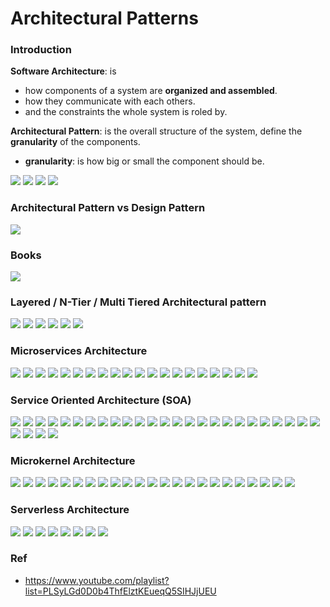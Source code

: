 # Architectural Patterns

### Introduction

**Software Architecture**: is
  * how components of a system are **organized and assembled**.
  * how they communicate with each others.
  * and the constraints the whole system is roled by.

**Architectural Pattern**: is the overall structure of the system, define the **granularity** of the components.
  * **granularity**: is how big or small the component should be.

![](https://github.com/shamy1st/architectural-patterns/blob/main/images/software-process.png)
![](https://github.com/shamy1st/architectural-patterns/blob/main/images/architecture-vs-development.png)
![](https://github.com/shamy1st/architectural-patterns/blob/main/images/software-architecture.png)
![](https://github.com/shamy1st/architectural-patterns/blob/main/images/architecture-types.png)

### Architectural Pattern vs Design Pattern

![](https://github.com/shamy1st/architectural-patterns/blob/main/images/architectural-vs-design-patterns.png)

### Books

![](https://github.com/shamy1st/architectural-patterns/blob/main/images/software-architecture-books.png)

### Layered / N-Tier / Multi Tiered Architectural pattern

![](https://github.com/shamy1st/architectural-patterns/blob/main/images/layered.png)
![](https://github.com/shamy1st/architectural-patterns/blob/main/images/layered-layer.png)
![](https://github.com/shamy1st/architectural-patterns/blob/main/images/layered-less-popular-1.png)
![](https://github.com/shamy1st/architectural-patterns/blob/main/images/layered-less-popular-2.png)
![](https://github.com/shamy1st/architectural-patterns/blob/main/images/layered-plan.png)
![](https://github.com/shamy1st/architectural-patterns/blob/main/images/layered-pros-cons.png)

### Microservices Architecture

![](https://github.com/shamy1st/architectural-patterns/blob/main/images/microservices.png)
![](https://github.com/shamy1st/architectural-patterns/blob/main/images/microservices-service-1.png)
![](https://github.com/shamy1st/architectural-patterns/blob/main/images/microservices-service-2.png)
![](https://github.com/shamy1st/architectural-patterns/blob/main/images/microservices-service-3.png)
![](https://github.com/shamy1st/architectural-patterns/blob/main/images/microservices-topologies.png)
![](https://github.com/shamy1st/architectural-patterns/blob/main/images/microservices-rest-api.png)
![](https://github.com/shamy1st/architectural-patterns/blob/main/images/microservices-rest-application.png)
![](https://github.com/shamy1st/architectural-patterns/blob/main/images/microservices-centralized-messaging.png)
![](https://github.com/shamy1st/architectural-patterns/blob/main/images/microservices-pros.png)
![](https://github.com/shamy1st/architectural-patterns/blob/main/images/microservices-cons.png)
![](https://github.com/shamy1st/architectural-patterns/blob/main/images/microservices-plan.png)
![](https://github.com/shamy1st/architectural-patterns/blob/main/images/microservices-problem-1.png)
![](https://github.com/shamy1st/architectural-patterns/blob/main/images/microservices-problem-2.png)
![](https://github.com/shamy1st/architectural-patterns/blob/main/images/microservices-problem-3.png)
![](https://github.com/shamy1st/architectural-patterns/blob/main/images/microservices-problem-4.png)
![](https://github.com/shamy1st/architectural-patterns/blob/main/images/microservices-problem-5.png)
![](https://github.com/shamy1st/architectural-patterns/blob/main/images/microservices-books-1.png)
![](https://github.com/shamy1st/architectural-patterns/blob/main/images/microservices-books-2.png)
![](https://github.com/shamy1st/architectural-patterns/blob/main/images/microservices-books-3.png)
![](https://github.com/shamy1st/architectural-patterns/blob/main/images/microservices-resources.png)

### Service Oriented Architecture (SOA)

![](https://github.com/shamy1st/architectural-patterns/blob/main/images/soa.png)
![](https://github.com/shamy1st/architectural-patterns/blob/main/images/soa-def-1.png)
![](https://github.com/shamy1st/architectural-patterns/blob/main/images/soa-def-2.png)
![](https://github.com/shamy1st/architectural-patterns/blob/main/images/soa-def-3.png)
![](https://github.com/shamy1st/architectural-patterns/blob/main/images/soa-components.png)
![](https://github.com/shamy1st/architectural-patterns/blob/main/images/soa-components-service-1.png)
![](https://github.com/shamy1st/architectural-patterns/blob/main/images/soa-components-service-2.png)
![](https://github.com/shamy1st/architectural-patterns/blob/main/images/soa-components-service-3.png)
![](https://github.com/shamy1st/architectural-patterns/blob/main/images/soa-components-service-4.png)
![](https://github.com/shamy1st/architectural-patterns/blob/main/images/soa-components-esb-1.png)
![](https://github.com/shamy1st/architectural-patterns/blob/main/images/soa-components-esb-2.png)
![](https://github.com/shamy1st/architectural-patterns/blob/main/images/soa-components-sdr.png)
![](https://github.com/shamy1st/architectural-patterns/blob/main/images/soa-components-consumer.png)
![](https://github.com/shamy1st/architectural-patterns/blob/main/images/soa-components-api-gateway.png)
![](https://github.com/shamy1st/architectural-patterns/blob/main/images/soa-principles.png)
![](https://github.com/shamy1st/architectural-patterns/blob/main/images/soa-implementations.png)
![](https://github.com/shamy1st/architectural-patterns/blob/main/images/soa-implementations-enterprise-service-bus.png)
![](https://github.com/shamy1st/architectural-patterns/blob/main/images/soa-implementations-business-process-management.png)
![](https://github.com/shamy1st/architectural-patterns/blob/main/images/soa-implementations-service-oriented-integration.png)
![](https://github.com/shamy1st/architectural-patterns/blob/main/images/soa-design-patterns.png)
![](https://github.com/shamy1st/architectural-patterns/blob/main/images/soa-pros.png)
![](https://github.com/shamy1st/architectural-patterns/blob/main/images/soa-cons.png)
![](https://github.com/shamy1st/architectural-patterns/blob/main/images/soa-and-cloud-1.png)
![](https://github.com/shamy1st/architectural-patterns/blob/main/images/soa-and-cloud-2.png)
![](https://github.com/shamy1st/architectural-patterns/blob/main/images/soa-considerations.png)
![](https://github.com/shamy1st/architectural-patterns/blob/main/images/soa-problems.png)
![](https://github.com/shamy1st/architectural-patterns/blob/main/images/soa-books-1.png)
![](https://github.com/shamy1st/architectural-patterns/blob/main/images/soa-books-2.png)
![](https://github.com/shamy1st/architectural-patterns/blob/main/images/soa-books-3.png)

### Microkernel Architecture

![](https://github.com/shamy1st/architectural-patterns/blob/main/images/microkernel.png)
![](https://github.com/shamy1st/architectural-patterns/blob/main/images/microkernel-def-1.png)
![](https://github.com/shamy1st/architectural-patterns/blob/main/images/microkernel-def-2.png)
![](https://github.com/shamy1st/architectural-patterns/blob/main/images/microkernel-def-3.png)
![](https://github.com/shamy1st/architectural-patterns/blob/main/images/microkernel-why.png)
![](https://github.com/shamy1st/architectural-patterns/blob/main/images/microkernel-components.png)
![](https://github.com/shamy1st/architectural-patterns/blob/main/images/microkernel-components-core.png)
![](https://github.com/shamy1st/architectural-patterns/blob/main/images/microkernel-components-internal-servers.png)
![](https://github.com/shamy1st/architectural-patterns/blob/main/images/microkernel-components-external-servers.png)
![](https://github.com/shamy1st/architectural-patterns/blob/main/images/microkernel-components-client.png)
![](https://github.com/shamy1st/architectural-patterns/blob/main/images/microkernel-in-action.png)
![](https://github.com/shamy1st/architectural-patterns/blob/main/images/microkernel-examples-1.png)
![](https://github.com/shamy1st/architectural-patterns/blob/main/images/microkernel-examples-2.png)
![](https://github.com/shamy1st/architectural-patterns/blob/main/images/microkernel-examples-3.png)
![](https://github.com/shamy1st/architectural-patterns/blob/main/images/microkernel-examples-4.png)
![](https://github.com/shamy1st/architectural-patterns/blob/main/images/microkernel-examples-5.png)
![](https://github.com/shamy1st/architectural-patterns/blob/main/images/microkernel-pros.png)
![](https://github.com/shamy1st/architectural-patterns/blob/main/images/microkernel-cons.png)
![](https://github.com/shamy1st/architectural-patterns/blob/main/images/microkernel-considerations-1.png)
![](https://github.com/shamy1st/architectural-patterns/blob/main/images/microkernel-considerations-2.png)
![](https://github.com/shamy1st/architectural-patterns/blob/main/images/microkernel-considerations-3.png)
![](https://github.com/shamy1st/architectural-patterns/blob/main/images/microkernel-considerations-4.png)
![](https://github.com/shamy1st/architectural-patterns/blob/main/images/microkernel-book.png)

### Serverless Architecture

![](https://github.com/shamy1st/architectural-patterns/blob/main/images/serverless-def-1.png)
![](https://github.com/shamy1st/architectural-patterns/blob/main/images/serverless-def-2.png)
![](https://github.com/shamy1st/architectural-patterns/blob/main/images/serverless-def-3.png)
![](https://github.com/shamy1st/architectural-patterns/blob/main/images/serverless-considerations.png)
![](https://github.com/shamy1st/architectural-patterns/blob/main/images/serverless-in-action.png)
![](https://github.com/shamy1st/architectural-patterns/blob/main/images/serverless-pros-cons.png)
![](https://github.com/shamy1st/architectural-patterns/blob/main/images/serverless-examples.png)
![](https://github.com/shamy1st/architectural-patterns/blob/main/images/serverless-benefits.png)

### Ref
* https://www.youtube.com/playlist?list=PLSyLGd0D0b4ThfElztKEueqQ5SIHJjUEU
